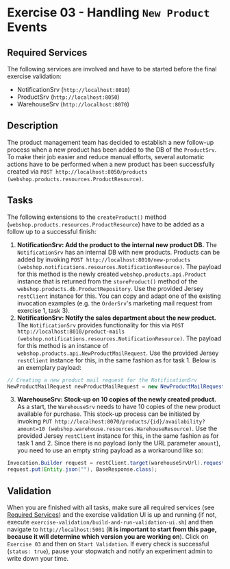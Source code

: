# Exercise 03 - Handling `New Product` Events

## Required Services

The following services are involved and have to be started before the final exercise validation:

- NotificationSrv (`http://localhost:8010`)
- ProductSrv (`http://localhost:8050`)
- WarehouseSrv  (`http://localhost:8070`)

## Description

The product management team has decided to establish a new follow-up process when a new product has been added to the DB of the `ProductSrv`. To make their job easier and reduce manual efforts, several automatic actions have to be performed when a new product has been successfully created via `POST http://localhost:8050/products (webshop.products.resources.ProductResource)`.

## Tasks

The following extensions to the `createProduct()` method (`webshop.products.resources.ProductResource`) have to be added as a follow up to a successful finish:

1. **NotificationSrv: Add the product to the internal new product DB.** The `NotificationSrv` has an internal DB with new products. Products can be added by invoking `POST http://localhost:8010/new-products (webshop.notifications.resources.NotificationResource)`. The payload for this method is the newly created `webshop.products.api.Product` instance that is returned from the `storeProduct()` method of the `webshop.products.db.ProductRepository`. Use the provided Jersey `restClient` instance for this. You can copy and adapt one of the existing invocation examples (e.g. the `OrderSrv`'s marketing mail request from exercise 1, task 3).
2. **NotificationSrv: Notify the sales department about the new product.** The `NotificationSrv` provides functionality for this via `POST http://localhost:8010/product-mails (webshop.notifications.resources.NotificationResource)`. The payload for this method is an instance of `webshop.products.api.NewProductMailRequest`. Use the provided Jersey `restClient` instance for this, in the same fashion as for task 1. Below is an exemplary payload:

```java
// Creating a new product mail request for the NotificationSrv
NewProductMailRequest newProductMailRequest = new NewProductMailRequest("NEW_PRODUCT_MAIL", createdProduct);
```

3. **WarehouseSrv: Stock-up on 10 copies of the newly created product.** As a start, the `WarehouseSrv` needs to have 10 copies of the new product available for purchase. This stock-up process can be initiated by invoking `PUT http://localhost:8070/products/{id}/availability?amount=10 (webshop.warehouse.resources.WarehouseResource)`. Use the provided Jersey `restClient` instance for this, in the same fashion as for task 1 and 2. Since there is no payload (only the URL parameter `amount`), you need to use an empty string payload as a workaround like so:

```java
Invocation.Builder request = restClient.target(warehouseSrvUrl).request();
request.put(Entity.json(""), BaseResponse.class);
```

## Validation

When you are finished with all tasks, make sure all required services (see [Required Services](#required-services)) and the exercise validation UI is up and running (if not, execute `exercise-validation/build-and-run-validation-ui.sh`) and then navigate to `http://localhost:5001` (**it is important to start from this page, because it will determine which version you are working on**). Click on `Exercise 03` and then on `Start Validation`. If every check is successful (`status: true`), pause your stopwatch and notify an experiment admin to write down your time.